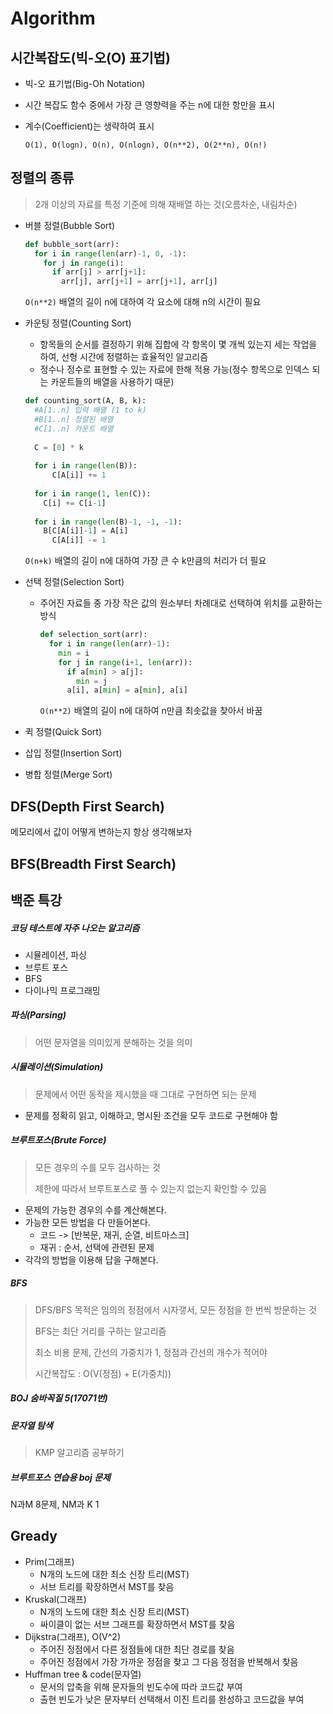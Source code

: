 # Algorithm



## 시간복잡도(빅-오(O) 표기법)

- 빅-오 표기법(Big-Oh Notation)

- 시간 복잡도 함수 중에서 가장 큰 영향력을 주는 n에 대한 항만을 표시

- 계수(Coefficient)는 생략하여 표시

  `O(1), O(logn), O(n), O(nlogn), O(n**2), O(2**n), O(n!)`



## 정렬의 종류

> 2개 이상의 자료를 특정 기준에 의해 재배열 하는 것(오름차순, 내림차순)

- 버블 정렬(Bubble Sort)

  ```python
  def bubble_sort(arr):
    for i in range(len(arr)-1, 0, -1):
      for j in range(i):
        if arr[j] > arr[j+1]:
          arr[j], arr[j+1] = arr[j+1], arr[j]
  ```

  `O(n**2)` 배열의 길이 n에 대하여 각 요소에 대해 n의 시간이 필요

  

- 카운팅 정렬(Counting Sort)
  - 항목들의 순서를 결정하기 위해 집합에 각 항목이 몇 개씩 있는지 세는 작업을 하여, 선형 시간에 정렬하는 효율적인 알고리즘
  - 정수나 정수로 표현할 수 있는 자료에 한해 적용 가능(정수 항목으로 인덱스 되는 카운트들의 배열을 사용하기 때문)

  ```python
  def counting_sort(A, B, k):
    #A[1..n] 입력 배열 (1 to k)
    #B[1..n] 정렬된 배열
    #C[1..n] 카운트 배열
    
    C = [0] * k
    
    for i in range(len(B)):
    	C[A[i]] += 1
      
    for i in range(1, len(C)):
      C[i] += C[i-1]
      
    for i in range(len(B)-1, -1, -1):
      B[C[A[i]]-1] = A[i]
    	C[A[i]] -= 1
  ```

  `O(n+k)` 배열의 길이 n에 대하여 가장 큰 수 k만큼의 처리가 더 필요

  

- 선택 정렬(Selection Sort)

  - 주어진 자료들 중 가장 작은 값의 원소부터 차례대로 선택하여 위치를 교환하는 방식

    ```python
    def selection_sort(arr):
      for i in range(len(arr)-1):
        min = i
        for j in range(i+1, len(arr)):
          if a[min] > a[j]:
            min = j
          a[i], a[min] = a[min], a[i]
    ```

    `O(n**2)` 배열의 길이 n에 대하여 n만큼 최솟값을 찾아서 바꿈

    



- 퀵 정렬(Quick Sort)
- 삽입 정렬(Insertion Sort)
- 병합 정렬(Merge Sort)





## DFS(Depth First Search)

메모리에서 값이 어떻게 변하는지 항상 생각해보자



## BFS(Breadth First Search)





## 백준 특강

##### 코딩 테스트에 자주 나오는 알고리즘

- 시뮬레이션, 파싱
- 브루트 포스
- BFS
- 다이나믹 프로그래밍



##### 파싱(Parsing)

> 어떤 문자열을 의미있게 분해하는 것을 의미



##### 시뮬레이션(Simulation)

> 문제에서 어떤 동작을 제시했을 때 그대로 구현하면 되는 문제

- 문제를 정확히 읽고, 이해하고, 명시된 조건을 모두 코드로 구현해야 함



##### 브루트포스(Brute Force)

> 모든 경우의 수를 모두 검사하는 것
>
> 제한에 따라서 브루트포스로 풀 수 있는지 없는지 확인할 수 있음

- 문제의 가능한 경우의 수를 계산해본다.
- 가능한 모든 방법을 다 만들어본다.
  - 코드 -> [반복문, 재귀, 순열, 비트마스크]
  - 재귀 : 순서, 선택에 관련된 문제
- 각각의 방법을 이용해 답을 구해본다.



##### BFS

> DFS/BFS 목적은 임의의 정점에서 시자갷서, 모든 정점을 한 번씩 방문하는 것
>
> BFS는 최단 거리를 구하는 알고리즘
>
> 최소 비용 문제, 간선의 가중치가 1, 정점과 간선의 개수가 적어야
>
> 시간복잡도 : O(V(정점) + E(가중치))



##### BOJ 숨바꼭질 5(17071번)





##### 문자열 탐색

> KMP 알고리즘 공부하기



##### 브루트포스 연습용 boj 문제

N과M 8문제, NM과 K 1



## Gready

- Prim(그래프)
  - N개의 노드에 대한 최소 신장 트리(MST)
  - 서브 트리를 확장하면서 MST를 찾음
- Kruskal(그래프)
  - N개의 노드에 대한 최소 신장 트리(MST)
  - 싸이클이 없는 서브 그래프를 확장하면서 MST를 찾음
- Dijkstra(그래프), O(V^2)
  - 주어진 정점에서 다른 정점들에 대한 최단 경로를 찾음
  - 주어진 정점에서 가장 가까운 정점을 찾고 그 다음 정점을 반복해서 찾음
- Huffman tree & code(문자열)
  - 문서의 압축을 위해 문자들의 빈도수에 따라 코드값 부여
  - 출현 빈도가 낮은 문자부터 선택해서 이진 트리를 완성하고 코드값을 부여



